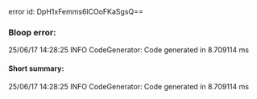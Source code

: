 error id: DpH1xFemms6lCOoFKaSgsQ==
### Bloop error:

25/06/17 14:28:25 INFO CodeGenerator: Code generated in 8.709114 ms
#### Short summary: 

25/06/17 14:28:25 INFO CodeGenerator: Code generated in 8.709114 ms